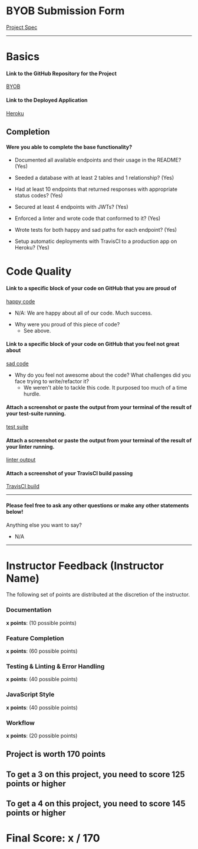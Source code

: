 # BYOB Submission Form

[Project Spec](http://frontend.turing.io/projects/build-your-own-backend.html)

------

# Basics

#### Link to the GitHub Repository for the Project
[BYOB](https://github.com/tonyr729/BYOB)

#### Link to the Deployed Application
[Heroku](https://byob-2018-games.herokuapp.com/)


## Completion

#### Were you able to complete the base functionality?

* Documented all available endpoints and their usage in the README?
(Yes)

* Seeded a database with at least 2 tables and 1 relationship?
(Yes)

* Had at least 10 endpoints that returned responses with appropriate status codes?
(Yes)

* Secured at least 4 endpoints with JWTs?
(Yes)

* Enforced a linter and wrote code that conformed to it?
(Yes)

* Wrote tests for both happy and sad paths for each endpoint?
(Yes)

* Setup automatic deployments with TravisCI to a production app on Heroku?
(Yes)

# Code Quality

#### Link to a specific block of your code on GitHub that you are proud of
[happy code]()
 - N/A: We are happy about all of our code. Much success.

* Why were you proud of this piece of code?
    - See above.

#### Link to a specific block of your code on GitHub that you feel not great about
[sad code](https://github.com/tonyr729/BYOB/blob/c915ae308f50a8fcfbdc852cee2ca9133ae62779/checkAuth/checkAuth.test.js#L1-L26)

* Why do you feel not awesome about the code? What challenges did you face trying to write/refactor it?
    - We weren't able to tackle this code. It purposed too much of a time hurdle. 

#### Attach a screenshot or paste the output from your terminal of the result of your test-suite running.

[test suite](https://cl.ly/1m1q31190t27)

#### Attach a screenshot or paste the output from your terminal of the result of your linter running.

[linter output](https://i.imgur.com/yBmjpfH.png)

#### Attach a screenshot of your TravisCI build passing

[TravisCI build](https://cl.ly/3m0E0m2T1N3M)

-----

#### Please feel free to ask any other questions or make any other statements below!

Anything else you want to say?

- N/A
-----


# Instructor Feedback (Instructor Name)

The following set of points are distributed at the discretion of the instructor.

### Documentation

**x points**: (10 possible points)

### Feature Completion

**x points**: (60 possible points)

### Testing & Linting & Error Handling

**x points**: (40 possible points)

### JavaScript Style

**x points**: (40 possible points)

### Workflow

**x points**: (20 possible points)

## Project is worth 170 points

## To get a 3 on this project, you need to score 125 points or higher
## To get a 4 on this project, you need to score 145 points or higher

# Final Score: x / 170
